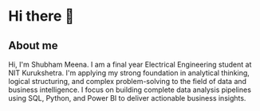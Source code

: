 # Hi there 👋

## About me 
Hi, I'm Shubham Meena. I am a final year Electrical Engineering student at NIT Kurukshetra. I'm applying my strong foundation in analytical thinking, logical structuring, and complex problem-solving to the field of data and business intelligence. I focus on building complete data analysis pipelines using SQL, Python, and Power BI to deliver actionable business insights.


